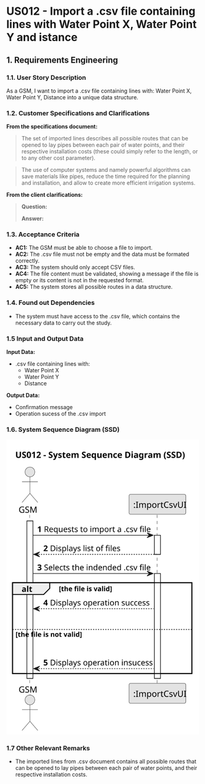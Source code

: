 # US012 - Import a .csv file containing lines with Water Point X, Water Point Y and istance

## 1. Requirements Engineering

### 1.1. User Story Description

As a GSM, I want to import a .csv file containing lines with: Water Point X, Water Point Y, Distance into a unique data
structure.

### 1.2. Customer Specifications and Clarifications

**From the specifications document:**

> The set of imported lines describes all possible routes that can be opened to lay pipes between each pair of water
> points, and their respective installation costs (these could simply refer to the length, or to any other cost
> parameter).

> The use of computer systems and namely powerful
> algorithms can save materials like pipes, reduce the time required for the
> planning and installation, and allow to create more efficient irrigation systems.


**From the client clarifications:**

> **Question:**
>
> **Answer:**

### 1.3. Acceptance Criteria

* **AC1:** The GSM must be able to choose a file to import.
* **AC2:** The .csv file must not be empty and the data must be formated correctly.
* **AC3:** The system should only accept CSV files.
* **AC4:** The file content must be validated, showing a message if the file is empty or its content is not in the
  requested format.
* **AC5:** The system stores all possible routes in a data structure.

### 1.4. Found out Dependencies

* The system must have access to the .csv file, which contains the necessary data to carry out the study.

### 1.5 Input and Output Data

**Input Data:**

* .csv file containing lines with:
    * Water Point X
    * Water Point Y
    * Distance

**Output Data:**

* Confirmation message
* Operation sucess of the .csv import

### 1.6. System Sequence Diagram (SSD)

![System Sequence Diagram](svg/us012-system-sequence-diagram.svg)

### 1.7 Other Relevant Remarks

* The imported lines from .csv document contains all possible routes that can be opened to lay pipes between each pair
  of water points, and their respective installation costs.

